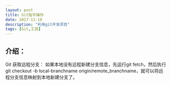 ```yaml
---
layout: post
title: Git指令操作
date: 2017-11-16
description: "利用git开发项目"
tags: [Git,工具]
---
```

## 介绍：

Git 获取远程分支：
如果本地没有远程新建分支信息，先运行git fetch，然后执行git checkout -b local-branchname origin/remote_branchname，就可以将远程分支信息映射到本地新建分支了。
